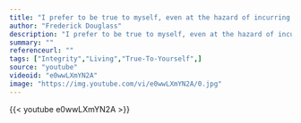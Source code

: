 ```yaml
---
title: "I prefer to be true to myself, even at the hazard of incurring the ridicule of others, rather than to be false, and to incur my own abhorrence."
author: "Frederick Douglass"
description: "I prefer to be true to myself, even at the hazard of incurring the ridicule of others, rather than to be false, and to incur my own abhorrence. - Frederick Douglass quotes from GetInspired365.com"
summary: ""
referenceurl: ""
tags: ["Integrity","Living","True-To-Yourself",]
source: "youtube"
videoid: "e0wwLXmYN2A"
image: "https://img.youtube.com/vi/e0wwLXmYN2A/0.jpg"
---
```


{{< youtube e0wwLXmYN2A >}}
